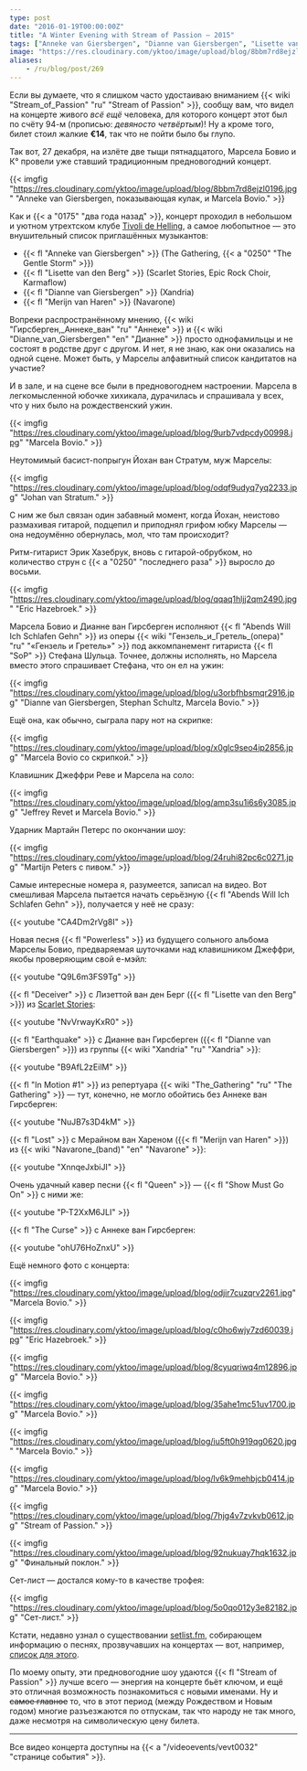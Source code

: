 ```yaml
---
type: post
date: "2016-01-19T00:00:00Z"
title: "A Winter Evening with Stream of Passion — 2015"
tags: ["Anneke van Giersbergen", "Dianne van Giersbergen", "Lisette van den Berg", "Marcela Bovio", "Merijn van Haren", "Navarone", "progressive metal", "Stream of Passion", "Tivoli de Helling", "Xandria", "музыка", "Нидерланды", "Утрехт"]
image: "https://res.cloudinary.com/yktoo/image/upload/blog/8bbm7rd8ejzl0196.jpg"
aliases:
    - /ru/blog/post/269
---
```


Если вы думаете, что я слишком часто удостаиваю вниманием {{< wiki "Stream_of_Passion" "ru" "Stream of Passion" >}}, сообщу вам, что видел на концерте живого *всё ещё* человека, для которого концерт этот был по счёту 94-м (прописью: *девяносто четвёртым*)! Ну а кроме того, билет стоил жалкие **€14**, так что не пойти было бы глупо.

<!--more-->

Так вот, 27 декабря, на излёте две тыщи пятнадцатого, Марсела Бовио и К° провели уже ставший традиционным предновогодний концерт.

{{< imgfig "https://res.cloudinary.com/yktoo/image/upload/blog/8bbm7rd8ejzl0196.jpg" "Anneke van Giersbergen, показывающая кулак, и Marcela Bovio." >}}

Как и {{< a "0175" "два года назад" >}}, концерт проходил в небольшом и уютном утрехтском клубе [Tivoli de Helling](http://www.dehelling.nl/), а самое любопытное — это внушительный список приглашённых музыкантов:

* {{< fl "Anneke van Giersbergen" >}} (The Gathering, {{< a "0250" "The Gentle Storm" >}})
* {{< fl "Lisette van den Berg" >}} (Scarlet Stories, Epic Rock Choir, Karmaflow)
* {{< fl "Dianne van Giersbergen" >}} (Xandria)
* {{< fl "Merijn van Haren" >}} (Navarone)

Вопреки распространённому мнению, {{< wiki "Гирсберген,_Аннеке_ван" "ru" "Аннеке" >}} и {{< wiki "Dianne_van_Giersbergen" "en" "Дианне" >}} просто однофамильцы и не состоят в родстве друг с другом. И нет, я не знаю, как они оказались на одной сцене. Может быть, у Марселы алфавитный список кандитатов на участие?

И в зале, и на сцене все были в предновогоднем настроении. Марсела в легкомысленной юбочке хихикала, дурачилась и спрашивала у всех, что у них было на рождественский ужин.

{{< imgfig "https://res.cloudinary.com/yktoo/image/upload/blog/9urb7vdpcdy00998.jpg" "Marcela Bovio." >}}

Неутомимый басист-попрыгун Йохан ван Стратум, муж Марселы:

{{< imgfig "https://res.cloudinary.com/yktoo/image/upload/blog/odqf9udyq7yq2233.jpg" "Johan van Stratum." >}}

С ним же был связан один забавный момент, когда Йохан, неистово размахивая гитарой, подцепил и приподнял грифом юбку Марселы — она недоумённо обернулась, мол, что там происходит?

Ритм-гитарист Эрик Хазебрук, вновь с гитарой-обрубком, но количество струн с {{< a "0250" "последнего раза" >}} выросло до восьми.

{{< imgfig "https://res.cloudinary.com/yktoo/image/upload/blog/qqaq1hljj2qm2490.jpg" "Eric Hazebroek." >}}

Марсела Бовио и Дианне ван Гирсберген исполняют {{< fl "Abends Will Ich Schlafen Gehn" >}} из оперы {{< wiki "Гензель_и_Гретель_(опера)" "ru" "«Гензель и Гретель»" >}} под аккомпанемент гитариста {{< fl "SoP" >}} Стефана Шульца. Точнее, должны исполнять, но Марсела вместо этого спрашивает Стефана, что он ел на ужин:

{{< imgfig "https://res.cloudinary.com/yktoo/image/upload/blog/u3orbfhbsmqr2916.jpg" "Dianne van Giersbergen, Stephan Schultz, Marcela Bovio." >}}

Ещё она, как обычно, сыграла пару нот на скрипке:

{{< imgfig "https://res.cloudinary.com/yktoo/image/upload/blog/x0glc9seo4ip2856.jpg" "Marcela Bovio со скрипкой." >}}

Клавишник Джеффри Реве и Марсела на соло:

{{< imgfig "https://res.cloudinary.com/yktoo/image/upload/blog/amp3su1i6s6y3085.jpg" "Jeffrey Revet и Marcela Bovio." >}}

Ударник Мартайн Петерс по окончании шоу:

{{< imgfig "https://res.cloudinary.com/yktoo/image/upload/blog/24ruhi82pc6c0271.jpg" "Martijn Peters с пивом." >}}

Самые интересные номера я, разумеется, записал на видео. Вот смешливая Марсела пытается начать серьёзную {{< fl "Abends Will Ich Schlafen Gehn" >}}, получается у неё не сразу:

{{< youtube "CA4Dm2rVg8I" >}}

Новая песня {{< fl "Powerless" >}} из будущего сольного альбома Марселы Бовио, предваряемая шуточками над клавишником Джеффри, якобы проверяющим свой е-мэйл:

{{< youtube "Q9L6m3FS9Tg" >}}

{{< fl "Deceiver" >}} с Лизеттой ван ден Берг ({{< fl "Lisette van den Berg" >}}) из [Scarlet Stories](http://www.scarletstories.nl/):

{{< youtube "NvVrwayKxR0" >}}

{{< fl "Earthquake" >}} с Дианне ван Гирсберген ({{< fl "Dianne van Giersbergen" >}}) из группы {{< wiki "Xandria" "ru" "Xandria" >}}:

{{< youtube "B9AfL2zEilM" >}}

{{< fl "In Motion #1" >}} из репертуара {{< wiki "The_Gathering" "ru" "The Gathering" >}} — тут, конечно, не могло обойтись без Аннеке ван Гирсберген:

{{< youtube "NuJB7s3D4kM" >}}

{{< fl "Lost" >}} с Мерайном ван Хареном ({{< fl "Merijn van Haren" >}}) из {{< wiki "Navarone_(band)" "en" "Navarone" >}}:

{{< youtube "XnnqeJxbiJI" >}}

Очень удачный кавер песни {{< fl "Queen" >}} — {{< fl "Show Must Go On" >}} с ними же:

{{< youtube "P-T2XxM6JLI" >}}

{{< fl "The Curse" >}} с Аннеке ван Гирсберген:

{{< youtube "ohU76HoZnxU" >}}

Ещё немного фото с концерта:

{{< imgfig "https://res.cloudinary.com/yktoo/image/upload/blog/odjir7cuzqrv2261.jpg" "Marcela Bovio." >}}

{{< imgfig "https://res.cloudinary.com/yktoo/image/upload/blog/c0ho6wjy7zd60039.jpg" "Eric Hazebroek." >}}

{{< imgfig "https://res.cloudinary.com/yktoo/image/upload/blog/8cyuqriwq4m12896.jpg" "Marcela Bovio." >}}

{{< imgfig "https://res.cloudinary.com/yktoo/image/upload/blog/35ahe1mc51uv1700.jpg" "Marcela Bovio." >}}

{{< imgfig "https://res.cloudinary.com/yktoo/image/upload/blog/iu5ft0h919qg0620.jpg" "Marcela Bovio." >}}

{{< imgfig "https://res.cloudinary.com/yktoo/image/upload/blog/lv6k9mehbjcb0414.jpg" "Marcela Bovio." >}}

{{< imgfig "https://res.cloudinary.com/yktoo/image/upload/blog/7hjg4v7zvkvb0612.jpg" "Stream of Passion." >}}

{{< imgfig "https://res.cloudinary.com/yktoo/image/upload/blog/92nukuay7hqk1632.jpg" "Финальный поклон." >}}

Сет-лист — достался кому-то в качестве трофея:

{{< imgfig "https://res.cloudinary.com/yktoo/image/upload/blog/5o0qo012y3e82182.jpg" "Сет-лист." >}}

Кстати, недавно узнал о существовании [setlist.fm](http://www.setlist.fm/), собирающем информацию о песнях, прозвучавших на концертах — вот, например, [список для этого](http://www.setlist.fm/setlist/stream-of-passion/2015/de-helling-utrecht-netherlands-4bf2074a.html).

По моему опыту, эти предновогодние шоу удаются {{< fl "Stream of Passion" >}} лучше всего — энергия на концерте бьёт ключом, и ещё это отличная возможность познакомиться с новыми именами. Ну и ~~самое главное~~ то, что в этот период (между Рождеством и Новым годом) многие разъезжаются по отпускам, так что народу не так много, даже несмотря на символическую цену билета.

---

Все видео концерта доступны на {{< a "/videoevents/vevt0032" "странице события" >}}.
